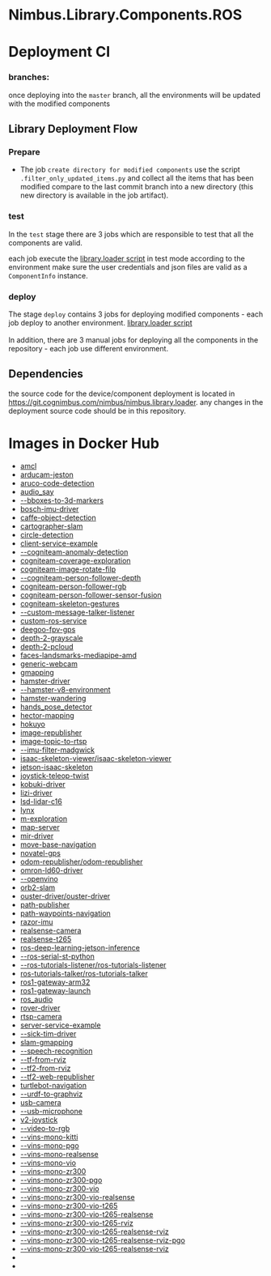 # Nimbus.Library.Components.ROS


# Deployment CI

### branches:
once deploying into the `master` branch, all the environments will be updated with the modified components 
## Library Deployment Flow
### Prepare
* The job `create directory for modified components` use the script `.filter_only_updated_items.py` and collect all the items that has been modified compare to the last commit branch into a new directory (this new directory is available in the job artifact).

### test
In the `test` stage there are 3 jobs which are responsible to test that all the components are valid. 

each job execute the <a href="https://git.cognimbus.com/nimbus/nimbus.library.loader/-/tree/develop/script_cli/PushComponentsDevices">library.loader script</a> in test mode according to the environment make sure the user credentials and json files are valid as a `ComponentInfo` instance.
### deploy
The stage `deploy` contains 3 jobs for deploying modified components - each job deploy to another environment.
<a href="https://git.cognimbus.com/nimbus/nimbus.library.loader/-/tree/develop/script_cli/PushComponentsDevices">library.loader script</a>
</br>
</br>
In addition, there are 3 manual jobs for deploying all the components in the repository - each job use different environment.  

## Dependencies
the source code for the device/component deployment is located in https://git.cognimbus.com/nimbus/nimbus.library.loader. any changes in the deployment source code should be in this repository. 


# Images in Docker Hub

- [amcl](https://hub.docker.com/r/cognimbus/amcl)
- [arducam-jeston](https://hub.docker.com/r/cognimbus/arducam-jetson)
- [aruco-code-detection](https://hub.docker.com/r/cognimbus/aruco-code-detection)
- [audio_say](https://hub.docker.com/r/cognimbus/audio_say)
- [--bboxes-to-3d-markers](https://hub.docker.com/r/cognimbus/bboxes-to-3d-markers)
- [bosch-imu-driver](https://hub.docker.com/r/cognimbus/bosch-imu-driver)
- [caffe-object-detection](https://hub.docker.com/r/cognimbus/caffe-object-detection)
- [cartographer-slam](https://hub.docker.com/r/cognimbus/cartographer-slam)
- [circle-detection](https://hub.docker.com/r/cognimbus/circle-detection)
- [client-service-example](https://hub.docker.com/r/cognimbus/client-service)
- [--cogniteam-anomaly-detection](https://hub.docker.com/r/cognimbus/cogniteam-anomaly-detection)
- [cogniteam-coverage-exploration](https://hub.docker.com/r/cognimbus/cogniteam-coverage-exploration)
- [cogniteam-image-rotate-filp](https://hub.docker.com/r/cognimbus/image-rotate-filp)
- [--cogniteam-person-follower-depth](https://hub.docker.com/r/cognimbus/cogniteam-person-follower-depth)
- [cogniteam-person-follower-rgb](https://hub.docker.com/r/cognimbus/person_follower_rgb_camera)
- [cogniteam-person-follower-sensor-fusion](https://hub.docker.com/r/cognimbus/cogniteam-person-follower-sensor-fusion)
- [cogniteam-skeleton-gestures](https://hub.docker.com/r/cognimbus/cogniteam-skeleton-gestures)
- [--custom-message-talker-listener](https://hub.docker.com/r/cognimbus/custome-message-tutorial)
- [custom-ros-service](https://hub.docker.com/r/cognimbus/custom-ros-service)
- [deegoo-fpv-gps](https://hub.docker.com/r/cognimbus/deegoo-fpv-gps)
- [depth-2-grayscale](https://hub.docker.com/r/cognimbus/depth_to_compressed_grayscale_img)
- [depth-2-pcloud](https://hub.docker.com/r/cognimbus/depth_to_pcloud_scan)
- [faces-landsmarks-mediapipe-amd](https://hub.docker.com/r/cognimbus/faces-landsmarks-mediapipe-amd)
- [generic-webcam](https://hub.docker.com/r/cognimbus/opencv-webcam-driver)
- [gmapping](https://hub.docker.com/r/cognimbus/gmapping)
- [hamster-driver](https://hub.docker.com/r/cognimbus/hamster-driver)
- [--hamster-v8-environment](https://hub.docker.com/r/cognimbus/hamster-v8-environment)
- [hamster-wandering](https://hub.docker.com/r/cognimbus/hamster-wandering)
- [hands_pose_detector](https://hub.docker.com/r/cognimbus/hands-pose-detection)
- [hector-mapping](https://hub.docker.com/r/cognimbus/hector-mapping)
- [hokuyo](https://hub.docker.com/r/cognimbus/hokuyo)
- [image-republisher](https://hub.docker.com/r/cognimbus/image-republisher)
- [image-topic-to-rtsp](https://hub.docker.com/r/cognimbus/image-topic-to-rtsp)
- [--imu-filter-madgwick](https://hub.docker.com/r/cognimbus/imu-filter-madgwick)
- [isaac-skeleton-viewer/isaac-skeleton-viewer](https://hub.docker.com/r/cognimbus/isaac-skeleton-ros)
- [jetson-isaac-skeleton](https://hub.docker.com/r/cognimbus/jetson-isaac-skeleton-ros)
- [joystick-teleop-twist](https://hub.docker.com/r/cognimbus/joystick-teleop)
- [kobuki-driver](https://hub.docker.com/r/cognimbus/kobuki_driver)
- [lizi-driver](https://hub.docker.com/r/cognimbus/lizi-driver)
- [lsd-lidar-c16](https://hub.docker.com/r/cognimbus/lsd-lidar-c16)
- [lynx](https://hub.docker.com/r/cognimbus/lynx)
- [m-exploration](https://hub.docker.com/r/cognimbus/m_exploration)
- [map-server](https://hub.docker.com/r/cognimbus/map-server)
- [mir-driver](https://hub.docker.com/r/cognimbus/dfki_mir_driver)
- [move-base-navigation](https://hub.docker.com/r/cognimbus/move-base)
- [novatel-gps](https://hub.docker.com/r/cognimbus/novatel-gps)
- [odom-republisher/odom-republisher](https://hub.docker.com/r/cognimbus/rover-odom-republisher)
- [omron-ld60-driver](https://hub.docker.com/r/cognimbus/omron_ld60_driver)
- [--openvino](https://hub.docker.com/r/cognimbus/openvino)
- [orb2-slam](https://hub.docker.com/r/cognimbus/orb2-slam)
- [ouster-driver/ouster-driver](https://hub.docker.com/r/cognimbus/ros1-ouster-driver)
- [path-publisher](https://hub.docker.com/r/cognimbus/path-publisher)
- [path-waypoints-navigation](https://hub.docker.com/r/cognimbus/path-waypoints-navigation)
- [razor-imu](https://hub.docker.com/r/cognimbus/razor-imu)
- [realsense-camera](https://hub.docker.com/r/cognimbus/ros2-realsense-camera)
- [realsense-t265](https://hub.docker.com/r/cognimbus/realsenset265)
- [ros-deep-learning-jetson-inference](https://hub.docker.com/r/cognimbus/ros_deep_learning_jetson_inference)
- [--ros-serial-st-python](https://hub.docker.com/r/cognimbus/ros-serial-st-python)
- [--ros-tutorials-listener/ros-tutorials-listener](https://hub.docker.com/r/cognimbus/ros-tutorials-listener/ros-tutorials-listener)
- [ros-tutorials-talker/ros-tutorials-talker](https://hub.docker.com/r/cognimbus/ros2-tutorials-talker)
- [ros1-gateway-arm32](https://hub.docker.com/r/cognimbus/ros1-gateway-arm32)
- [ros1-gateway-launch](https://hub.docker.com/r/cognimbus/ros1-gateway)
- [ros_audio](https://hub.docker.com/r/cognimbus/ros-audio)
- [rover-driver](https://hub.docker.com/r/cognimbus/rover-driver)
- [rtsp-camera](https://hub.docker.com/r/cognimbus/rtsp-camera)
- [server-service-example](https://hub.docker.com/r/cognimbus/server-service)
- [--sick-tim-driver](https://hub.docker.com/r/cognimbus/sick-tim-driver)
- [slam-gmapping](https://hub.docker.com/r/cognimbus/slam_gmapping)
- [--speech-recognition](https://hub.docker.com/r/cognimbus/speech-recognition)
- [--tf-from-rviz](https://hub.docker.com/r/cognimbus/tf-from-rviz)
- [--tf2-from-rviz](https://hub.docker.com/r/cognimbus/tf2-from-rviz)
- [--tf2-web-republisher](https://hub.docker.com/r/cognimbus/tf2-web-republisher)
- [turtlebot-navigation](https://hub.docker.com/r/cognimbus/turtlebot3-wafflepi)
- [--urdf-to-graphviz](https://hub.docker.com/r/cognimbus/urdf-to-graphviz)
- [usb-camera](https://hub.docker.com/r/cognimbus/usb-cam)
- [--usb-microphone](https://hub.docker.com/r/cognimbus/usb-microphone)
- [v2-joystick](https://hub.docker.com/r/cognimbus/joystick-teleop)
- [--video-to-rgb](https://hub.docker.com/r/cognimbus/video-to-rgb)
- [--vins-mono-kitti](https://hub.docker.com/r/cognimbus/vins-mono-kitti)
- [--vins-mono-pgo](https://hub.docker.com/r/cognimbus/vins-mono-pgo)
- [--vins-mono-realsense](https://hub.docker.com/r/cognimbus/vins-mono-realsense)
- [--vins-mono-vio](https://hub.docker.com/r/cognimbus/vins-mono-vio)
- [--vins-mono-zr300](https://hub.docker.com/r/cognimbus/vins-mono-zr300)
- [--vins-mono-zr300-pgo](https://hub.docker.com/r/cognimbus/vins-mono-zr300-pgo)
- [--vins-mono-zr300-vio](https://hub.docker.com/r/cognimbus/vins-mono-zr300-vio)
- [--vins-mono-zr300-vio-realsense](https://hub.docker.com/r/cognimbus/vins-mono-zr300-vio-realsense)
- [--vins-mono-zr300-vio-t265](https://hub.docker.com/r/cognimbus/vins-mono-zr300-vio-t265)
- [--vins-mono-zr300-vio-t265-realsense](https://hub.docker.com/r/cognimbus/vins-mono-zr300-vio-t265-realsense)
- [--vins-mono-zr300-vio-t265-rviz](https://hub.docker.com/r/cognimbus/vins-mono-zr300-vio-t265-rviz)
- [--vins-mono-zr300-vio-t265-realsense-rviz](https://hub.docker.com/r/cognimbus/vins-mono-zr300-vio-t265-realsense-rviz)
- [--vins-mono-zr300-vio-t265-realsense-rviz-pgo](https://hub.docker.com/r/cognimbus/vins-mono-zr300-vio-t265-realsense-rviz-pgo)
- [--vins-mono-zr300-vio-t265-realsense-rviz](https://hub.docker.com/r/cognimbus/vins-mono-zr300-vio-t265-realsense-rviz)
- [](https://hub.docker.com/r/cognimbus/)
- [](https://hub.docker.com/r/cognimbus/)
